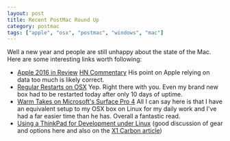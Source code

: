 ```yaml
---
layout: post
title: Recent PostMac Round Up
category: postmac
tags: ["apple", "osx", "postmac", "windows", "mac"]
---
```

Well a new year and people are still unhappy about the state of the Mac.  Here are some interesting links worth following:

* [Apple 2016 in Review](https://chuqui.com/2017/01/apples-2016-in-review/) [HN Commentary](https://news.ycombinator.com/item?id=13307040)  His point on Apple relying on data too much is likely correct.
* [Regular Restarts on OSX](https://news.ycombinator.com/item?id=13307648)  Yep.  Right there with you.  Even my brand new box had to be restarted today after only 10 days of uptime.
* [Warm Takes on Microsoft's Surface Pro 4](https://medium.com/@searls/warm-takes-on-microsofts-surface-pro-4-580f77634d2c#.7ix3536dx)  All I can say here is that I have an equivalent setup to my OSX box on Linux for my daily work and I've had a far easier time than he has.  Overall a fantastic read.
* [Using a ThinkPad for Development under Linux](https://news.ycombinator.com/item?id=13299585) (good discussion of gear and options here and also on the [X1 Carbon article](https://news.ycombinator.com/item?id=13286150))

